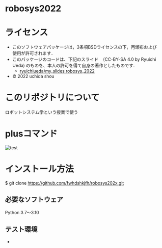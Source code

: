 # robosys2022
# ライセンス
 * このソフトウェアパッケージは，3条項BSDライセンスの下，再頒布および使用が許可されます．
 * このパッケージのコードは、下記のスライド　（CC-BY-SA 4.0 by Ryuichi Ueda) のものを、本人の許可を得て自身の著作としたものです.
     * [ryuichiueda/my_slides robosys_2022](https://github.com/ryuichiueda/my_slides/tree/master/robosys_2022)
  * © 2022 uchida shou
# このリポジトリについて
ロボットシステム学という授業で使う
# plusコマンド
![test](https://github.com/fwhdshkjfh/robosys202x/actions/workflows/test.yml/badge.svg)



# インストール方法
$ git clone https://github.com/fwhdshkjfh/robosys202x.git

## 必要なソフトウェア
Python 3.7～3.10
## テスト環境
* 
 

